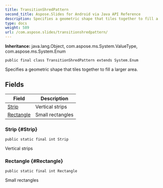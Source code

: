 ```yaml
---
title: TransitionShredPattern
second_title: Aspose.Slides for Android via Java API Reference
description: Specifies a geometric shape that tiles together to fill a larger area.
type: docs
weight: 589
url: /com.aspose.slides/transitionshredpattern/
---
```

**Inheritance:**
java.lang.Object, com.aspose.ms.System.ValueType, com.aspose.ms.System.Enum
```
public final class TransitionShredPattern extends System.Enum
```

Specifies a geometric shape that tiles together to fill a larger area.
## Fields

| Field | Description |
| --- | --- |
| [Strip](#Strip) | Vertical strips |
| [Rectangle](#Rectangle) | Small rectangles |
### Strip {#Strip}
```
public static final int Strip
```


Vertical strips

### Rectangle {#Rectangle}
```
public static final int Rectangle
```


Small rectangles

